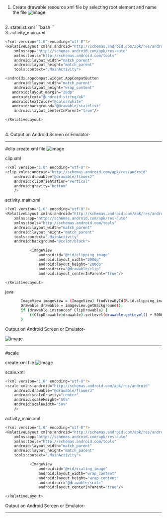 1. Create drawable resource xml file by selecting root element and name the file
![image](https://user-images.githubusercontent.com/70523057/134852542-6d4579ab-61a0-4a17-a72b-df3647c52311.png)
<br>
2. statelist.xml
```bash
<?xml version="1.0" encoding="utf-8"?>
<selector xmlns:android="http://schemas.android.com/apk/res/android">
        <item android:drawable="@color/teal_700" android:state_selected="true"></item>
        <item android:drawable="@color/purple_700" android:state_pressed="true"></item>
        <item android:drawable="@color/black"></item>
</selector>
```
<br>
3. activity_main.xml

```bash
<?xml version="1.0" encoding="utf-8"?>
<RelativeLayout xmlns:android="http://schemas.android.com/apk/res/android"
    xmlns:app="http://schemas.android.com/apk/res-auto"
    xmlns:tools="http://schemas.android.com/tools"
    android:layout_width="match_parent"
    android:layout_height="match_parent"
    tools:context=".MainActivity">

<androidx.appcompat.widget.AppCompatButton
    android:layout_width="match_parent"
    android:layout_height="wrap_content"
   android:layout_margin="20dp"
   android:text="@android:string/ok"
   android:textColor="@color/white"
   android:background="@drawable/statelist"
    android:layout_centerInParent="true"/>

</RelativeLayout>
```
<br>
4. Output on Android Screen or Emulator-



-------------
#clip
create xml file
![image](https://user-images.githubusercontent.com/70523057/134941927-60cd1b0e-10bf-46b6-9c64-0061346ea6a3.png)

clip.xml
```bash
<?xml version="1.0" encoding="utf-8"?>
<clip xmlns:android="http://schemas.android.com/apk/res/android"
    android:drawable="@drawable/flower2"
    android:clipOrientation="vertical"
    android:gravity="bottom"
    />
```
activity_main.xml

```bash
<?xml version="1.0" encoding="utf-8"?>
<RelativeLayout xmlns:android="http://schemas.android.com/apk/res/android"
    xmlns:app="http://schemas.android.com/apk/res-auto"
    xmlns:tools="http://schemas.android.com/tools"
    android:layout_width="match_parent"
    android:layout_height="match_parent"
    tools:context=".MainActivity"
    android:background="@color/black">

           <ImageView
               android:id="@+id/clipping_image"
               android:layout_width="200dp"
               android:layout_height="200dp"
               android:src="@drawable/clip"
               android:layout_centerInParent="true"/>

</RelativeLayout>
```
 java
 ```bash
        ImageView imageview = (ImageView) findViewById(R.id.clipping_image);
        Drawable drawable = imageview.getBackground();
        if (drawable instanceof ClipDrawable) {
            ((ClipDrawable)drawable).setLevel(drawable.getLevel() + 5000);
        }
```

Output on Android Screen or Emulator-

![image](https://user-images.githubusercontent.com/70523057/134943050-ebb6a6e1-88c2-404c-8378-06981b6cb9ab.png)


-----------
#scale

create xml file
![image](https://user-images.githubusercontent.com/70523057/134942442-d8fcb786-e826-4f03-b3c4-58cbf9f9261d.png)

scale.xml
```bash
<?xml version="1.0" encoding="utf-8"?>
<scale xmlns:android="http://schemas.android.com/apk/res/android"
    android:drawable="@drawable/flower3"
    android:scaleGravity="center"
    android:scaleHeight="50%"
    android:scaleWidth="50%"
    />
```
activity_main.xml
```bash
<?xml version="1.0" encoding="utf-8"?>
<RelativeLayout xmlns:android="http://schemas.android.com/apk/res/android"
    xmlns:app="http://schemas.android.com/apk/res-auto"
    xmlns:tools="http://schemas.android.com/tools"
    android:layout_width="match_parent"
    android:layout_height="match_parent"
    tools:context=".MainActivity">

           <ImageView
               android:id="@+id/scaling_image"
               android:layout_width="wrap_content"
               android:layout_height="wrap_content"
               android:src="@drawable/scale"
               android:layout_centerInParent="true"/>

</RelativeLayout>
```
 Output on Android Screen or Emulator-


------------------------------------------------------------------------------------------------------------------------------




